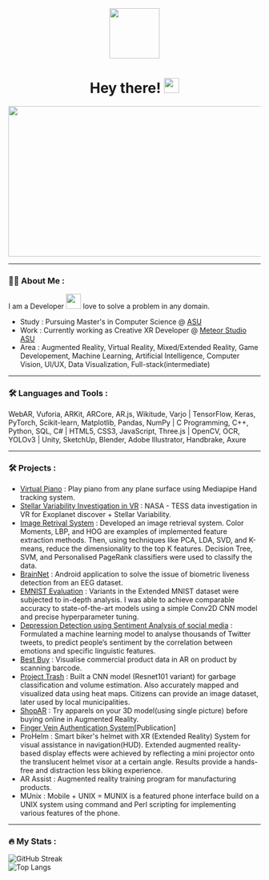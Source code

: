 
<!--
**Prakhar-Bhartiya/Prakhar-Bhartiya** is a ✨ _special_ ✨ repository because its `README.md` (this file) appears on your GitHub profile.

Here are some ideas to get you started:

- 🔭 I’m currently working on ...
- 🌱 I’m currently learning ...
- 👯 I’m looking to collaborate on ...
- 🤔 I’m looking for help with ...
- 💬 Ask me about ...
- 📫 How to reach me: ...
- 😄 Pronouns: ...
- ⚡ Fun fact: ...
-->

<div id="header" align="center">
  <img src="https://media.giphy.com/media/LEe5yo2E9Fi3FmuEPK/giphy.gif" width="100"/>
  <h1>
  Hey there!
  <img src="https://media.giphy.com/media/hvRJCLFzcasrR4ia7z/giphy.gif" width="30px"/>
</h1>
</div>

<div align="center">
  <img src="https://media.giphy.com/media/ZVik7pBtu9dNS/giphy.gif" width="600" height="300"/>
</div>

---

### :man_technologist: About Me :
I am a Developer <img src="https://media.giphy.com/media/WUlplcMpOCEmTGBtBW/giphy.gif" width="30"> love to solve a problem in any domain.
- Study : Pursuing Master's in Computer Science  @ [ASU](https://www.asu.edu)
- Work : Currently working as Creative XR Developer @ [Meteor Studio ASU](https://meteor.ame.asu.edu)
- Area : Augmented Reality, Virtual Reality, Mixed/Extended Reality, Game Developement, Machine Learning, Artificial Intelligence, Computer Vision, UI/UX, Data Visualization, Full-stack(intermediate)

---

### :hammer_and_wrench: Languages and Tools :
WebAR, Vuforia, ARKit, ARCore, AR.js, Wikitude, Varjo | TensorFlow, Keras, PyTorch, Scikit-learn, Matplotlib, Pandas, NumPy | C Programming, C++, Python, SQL, C# | HTML5, CSS3, JavaScript, Three.js | OpenCV, OCR, YOLOv3 | Unity, SketchUp, Blender, Adobe Illustrator, Handbrake, Axure


---

### :hammer_and_wrench: Projects :

- [Virtual Piano](https://github.com/Prakhar-Bhartiya/Virtual_piano) : Play piano from any plane surface using Mediapipe Hand tracking system.
- [Stellar Variability Investigation in VR](https://github.com/Prakhar-Bhartiya/Pixel_NASA-Stellar-Variability-Investigation-in-VR) : NASA - TESS data investigation in VR for Exoplanet discover + Stellar Variability.
- [Image Retrival System](https://github.com/Prakhar-Bhartiya/Image-Retrieval-System) : Developed an image retrieval system. Color Moments, LBP, and HOG are examples of implemented feature extraction methods. Then, using techniques like PCA, LDA, SVD, and K-means, reduce the dimensionality to the top K features. Decision Tree, SVM, and Personalised PageRank classifiers were used to classify the data.
- [BrainNet](https://github.com/Prakhar-Bhartiya/BrainNet) : Android application to solve the issue of biometric liveness detection from an EEG dataset.
- [EMNIST Evaluation](https://github.com/Prakhar-Bhartiya/EMNIST_evaluation_CSE598_Project) : Variants in the Extended MNIST dataset were subjected to in-depth analysis. I was able to achieve comparable accuracy to state-of-the-art models using a simple Conv2D CNN model and precise hyperparameter tuning.
- [Depression Detection using Sentiment Analysis of social media](https://github.com/Prakhar-Bhartiya/SentimentAnalysis) : Formulated a machine learning model to analyse thousands of Twitter tweets, to predict people’s sentiment by the correlation between emotions and specific linguistic features.
- [Best Buy](https://github.com/Prakhar-Bhartiya/Pixi_Best_Buy) : Visualise commercial product data in AR on product by scanning barcode.
- [Project Trash](https://github.com/Prakhar-Bhartiya/Project-Trash) : Built a CNN model (Resnet101 variant) for garbage classification and volume estimation. Also accurately mapped and visualized data using heat maps. Citizens can provide an image dataset, later used by local municipalities.
- [ShopAR](https://github.com/Prakhar-Bhartiya/ShopAR) : Try apparels on your 3D model(using single picture) before buying online in Augmented Reality.
- [Finger Vein Authentication System](https://ieeexplore.ieee.org/document/9402594)\[Publication]
- ProHelm : Smart biker's helmet with XR (Extended Reality) System for visual assistance in navigation(HUD). Extended augmented reality-based display effects were achieved by reflecting a mini projector onto the translucent helmet visor at a certain angle. Results provide a hands-free and distraction less biking experience.
- AR Assist : Augmented reality training program for manufacturing products.
- MUnix : Mobile + UNIX = MUNIX is a featured phone interface build on a UNIX system using command and Perl scripting for implementing various features of the phone. 
---

### :fire: My Stats :
![GitHub Streak](http://github-readme-streak-stats.herokuapp.com?user=prakhar-bhartiya&theme=dark&background=000000)<br>
![Top Langs](https://github-readme-stats.vercel.app/api/top-langs/?username=prakhar-bhartiya&layout=compact&theme=vision-friendly-dark) <br>
<img src="https://komarev.com/ghpvc/?username=prakhar-bhartiya&style=flat-square&color=blue" alt=""/>

